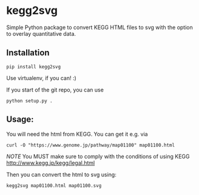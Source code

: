 # kegg2svg

Simple Python package to convert KEGG HTML files to svg with the option to overlay quantitative data.

## Installation

`
pip install kegg2svg
`

Use virtualenv, if you can! :)

If you start of the git repo, you can use

`
python setup.py .
`


## Usage:

You will need the html from KEGG. You can get it e.g. via

`
curl -O "https://www.genome.jp/pathway/map01100" map01100.html
`

*NOTE* You MUST make sure to comply with the conditions of using KEGG http://www.kegg.jp/kegg/legal.html

Then you can convert the html to svg using:

`
kegg2svg map01100.html map01100.svg
`
